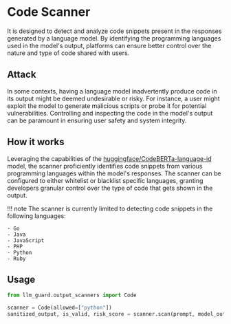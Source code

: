 # Code Scanner

It is designed to detect and analyze code snippets present in the responses generated by a language model. By
identifying the programming languages used in the model's output, platforms can ensure better control over the nature
and type of code shared with users.

## Attack

In some contexts, having a language model inadvertently produce code in its output might be deemed undesirable or risky.
For instance, a user might exploit the model to generate malicious scripts or probe it for potential vulnerabilities.
Controlling and inspecting the code in the model's output can be paramount in ensuring user safety and system integrity.

## How it works

Leveraging the capabilities of
the [huggingface/CodeBERTa-language-id](https://huggingface.co/huggingface/CodeBERTa-language-id) model, the scanner
proficiently identifies code snippets from various programming languages within the model's responses. The scanner can
be configured to either whitelist or blacklist specific languages, granting developers granular control over the type of
code that gets shown in the output.

!!! note
    The scanner is currently limited to detecting code snippets in the following languages:

    - Go
    - Java
    - JavaScript
    - PHP
    - Python
    - Ruby

## Usage

```python
from llm_guard.output_scanners import Code

scanner = Code(allowed=["python"])
sanitized_output, is_valid, risk_score = scanner.scan(prompt, model_output)
```

